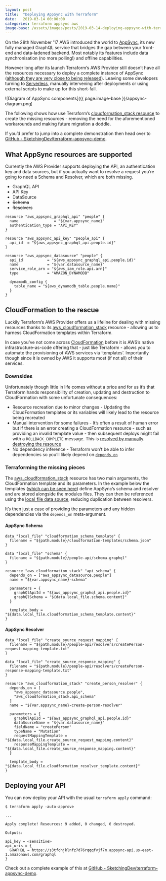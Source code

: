 ```yaml
---
layout: post
title:  "Deploying AppSync with Terraform"
date:   2019-03-14 00:00:00
categories: terraform appsync aws
image-base: /assets/images/posts/2019-03-14-deploying-appsync-with-terraform
---
```


On the 28th November ’17 AWS introduced the world to [AppSync](https://aws.amazon.com/appsync/), its new fully managed GraphQL service that bridges the gap between your front-end and data-ladened backend. Most notably its features include data synchronisation (no more polling!) and offline capabilities.

However long after its launch Terraform’s AWS Provider still doesn’t have all the resources necessary to deploy a complete instance of AppSync ([although they are very close to being released](https://github.com/terraform-providers/terraform-provider-aws/pull/6451)). Leaving some developers turning to  [Serverless](https://github.com/sid88in/serverless-appsync-plugin), manually intervening after deployments or using external scripts to make up for this short-fall.

![Diagram of AppSync components]({{ page.image-base }}/appsync-diagram.png)

The following shows how use Terraform’s [cloudformation_stack resource](https://www.terraform.io/docs/providers/aws/r/cloudformation_stack.html) to create the missing resources - removing the need for the aforementioned workarounds and making future migration a doddle.

If you’d prefer to jump into a complete demonstration then head over to [GitHub - SketchingDev/terraform-appsync-demo](https://github.com/SketchingDev/terraform-appsync-demo).

## What AppSync resources are supported
Currently the AWS Provider supports deploying the API, an authentication key and data sources, but if you actually want to resolve a request you’re going to need a Schema and Resolver, which are both missing.

* GraphQL API
* API Key
* DataSource
* ~~Schema~~
* ~~Resolvers~~

```
resource "aws_appsync_graphql_api" "people" {
  name                = "${var.appsync_name}"
  authentication_type = "API_KEY"
}

resource "aws_appsync_api_key" "people_api" {
  api_id  = "${aws_appsync_graphql_api.people.id}"
}

resource "aws_appsync_datasource" "people" {
  api_id           = "${aws_appsync_graphql_api.people.id}"
  name             = "${var.datasource_name}"
  service_role_arn = "${aws_iam_role.api.arn}"
  type             = "AMAZON_DYNAMODB"

  dynamodb_config {
    table_name = "${aws_dynamodb_table.people.name}"
  }
}
```

## CloudFormation to the rescue
Luckily Terraform’s AWS Provider offers us a lifeline for dealing with missing resources thanks to its [aws_cloudformation_stack](https://www.terraform.io/docs/providers/aws/r/cloudformation_stack.html) resource - allowing us to harness CloudFormation templates within Terraform.

In case you’ve not come across [CloudFormation](https://aws.amazon.com/cloudformation/)  before it is AWS’s native infrastructure-as-code offering that - just like Terraform - allows you to automate the provisioning of AWS services via ‘templates’. Importantly though since it is owned by AWS it supports most (if not all) of their services.

### Downsides
Unfortunately though little in life comes without a price and for us it’s that Terraform hands responsibility of creation, updating and destruction to CloudFormation with some unfortunate consequences:

* Resource recreation due to minor changes - Updating the CloudFormation templates or its variables will likely lead to the resource being recreated
* Manual intervention for some failures - It’s often a result of human error but if there is an error creating a CloudFormation resource - such as providing an invalid template value - then subsequent deploys might fail with a `ROLLBACK_COMPLETE` message. This is [resolved by manually destroying the resource](https://www.quora.com/Why-can-CloudFormation-stacks-in-a-ROLLBACK_COMPLETE-state-no-longer-be-updated-and-can-only-be-deleted)
*  No dependency inference - Terraform won’t be able to infer dependencies so you’ll likely depend on [`depends_on`](https://www.terraform.io/docs/configuration/resources.html#depends_on-hidden-resource-dependencies)

### Terraforming the missing pieces
The [aws_cloudformation_stack](https://www.terraform.io/docs/providers/aws/r/cloudformation_stack.html) resource has two main arguments, the CloudFormation template and its parameters. In the example below the templates ([which can be seen here](https://github.com/SketchingDev/terraform-appsync-demo/tree/master/cloudformation-templates)) define AppSync’s schema and resolver and are stored alongside the modules files. They can then be referenced using the [local_file data source](https://www.terraform.io/docs/providers/local/d/file.html), reducing duplication between resolvers.

It’s then just a case of providing the parameters and any hidden dependencies via the `depends_on` meta-argument.

#### AppSync Schema
```
data "local_file" "cloudformation_schema_template" {
  filename = "${path.module}/cloudformation-templates/schema.json"
}

data "local_file" "schema" {
  filename = "${path.module}/people-api/schema.graphql"
}

resource "aws_cloudformation_stack" "api_schema" {
  depends_on = ["aws_appsync_datasource.people"]
  name = "${var.appsync_name}-schema"

  parameters = {
    graphQlApiId = "${aws_appsync_graphql_api.people.id}"
    graphQlSchema = "${data.local_file.schema.content}"
  }

  template_body = "${data.local_file.cloudformation_schema_template.content}"
}
```


#### AppSync Resolver
```
data "local_file" "create_source_request_mapping" {
  filename = "${path.module}/people-api/resolvers/createPerson-request-mapping-template.txt"
}

data "local_file" "create_source_response_mapping" {
  filename = "${path.module}/people-api/resolvers/createPerson-response-mapping-template.txt"
}

resource "aws_cloudformation_stack" "create_person_resolver" {
  depends_on = [
    "aws_appsync_datasource.people",
    "aws_cloudformation_stack.api_schema"
  ]
  name = "${var.appsync_name}-create-person-resolver"

  parameters = {
    graphQlApiId = "${aws_appsync_graphql_api.people.id}"
    dataSourceName = "${var.datasource_name}"
    fieldName = "createPerson"
    typeName = "Mutation"
    requestMappingTemplate = "${data.local_file.create_source_request_mapping.content}"
    responseMappingTemplate = "${data.local_file.create_source_response_mapping.content}"
  }

  template_body = "${data.local_file.cloudformation_resolver_template.content}"
}
```


## Deploying your API
You can now deploy your API with the usual `terraform apply` command:

```
$ terraform apply -auto-approve

...

Apply complete! Resources: 9 added, 0 changed, 0 destroyed.

Outputs:

api_key = <sensitive>
api_uris = {
  GRAPHQL = https://s3tfchjklnfz7d76rqqqfvjf7m.appsync-api.us-east-1.amazonaws.com/graphql
}
```

Check out a complete example of this at [GitHub - SketchingDev/terraform-appsync-demo](https://github.com/SketchingDev/terraform-appsync-demo).
